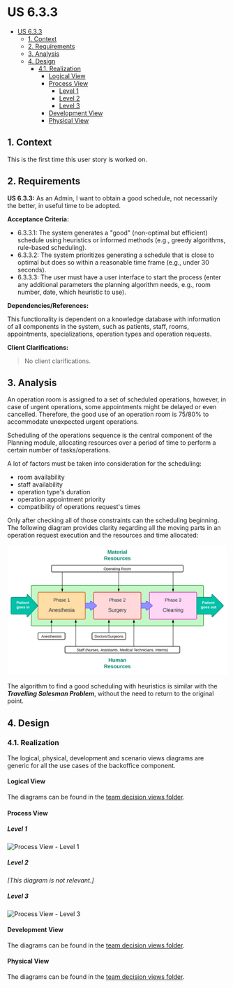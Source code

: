 # US 6.3.3

<!-- TOC -->
* [US 6.3.3](#us-633)
  * [1. Context](#1-context)
  * [2. Requirements](#2-requirements)
  * [3. Analysis](#3-analysis)
  * [4. Design](#4-design)
    * [4.1. Realization](#41-realization)
      * [Logical View](#logical-view)
      * [Process View](#process-view)
        * [Level 1](#level-1)
        * [Level 2](#level-2)
        * [Level 3](#level-3)
      * [Development View](#development-view)
      * [Physical View](#physical-view)
<!-- TOC -->


## 1. Context

This is the first time this user story is worked on.

## 2. Requirements

**US 6.3.3:** As an Admin, I want to obtain a good schedule, not necessarily the better, in useful time to be adopted.

**Acceptance Criteria:**

- 6.3.3.1: The system generates a "good" (non-optimal but efficient) schedule using heuristics or informed methods (e.g., greedy algorithms, rule-based scheduling).
- 6.3.3.2: The system prioritizes generating a schedule that is close to optimal but does so within a reasonable time frame (e.g., under 30 seconds).
- 6.3.3.3: The user must have a user interface to start the process (enter any additional parameters the planning algorithm
needs, e.g., room number, date, which heuristic to use).

**Dependencies/References:**

This functionality is dependent on a knowledge database with information of all components in the system, such as patients,
staff, rooms, appointments, specializations, operation types and operation requests.

**Client Clarifications:**

> No client clarifications.

## 3. Analysis

An operation room is assigned to a set of scheduled operations, however, in case of urgent operations, some appointments
might be delayed or even cancelled. Therefore, the good use of an operation room is 75/80% to accommodate unexpected urgent
operations.

Scheduling of the operations sequence is the central component of the Planning module, allocating resources over a period
of time to perform a certain number of tasks/operations.

A lot of factors must be taken into consideration for the scheduling:
- room availability
- staff availability
- operation type's duration
- operation appointment priority
- compatibility of operations request's times

Only after checking all of those constraints can the scheduling beginning. The following diagram provides clarity regarding
all the moving parts in an operation request execution and the resources and time allocated:

![operation_request_resources.svg](operation_request_resources.svg)

The algorithm to find a good scheduling with heuristics is similar with the _**Travelling Salesman Problem**_, without the need
to return to the original point.

## 4. Design

### 4.1. Realization

The logical, physical, development and scenario views diagrams are generic for all the use cases of the backoffice component.

#### Logical View

The diagrams can be found in the [team decision views folder](../team-decisions/views/general-views.md#1-logical-view).

#### Process View

##### Level 1

![Process View - Level 1]()

##### Level 2

_[This diagram is not relevant.]_

##### Level 3

![Process View - Level 3]()


#### Development View

The diagrams can be found in the [team decision views folder](../team-decisions/views/general-views.md#3-development-view).

#### Physical View

The diagrams can be found in the [team decision views folder](../team-decisions/views/general-views.md#4-physical-view).
